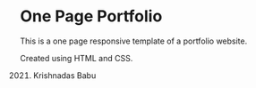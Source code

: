 # One Page Portfolio
This is a one page responsive template of a portfolio website.

Created using HTML and CSS.

2021. Krishnadas Babu
